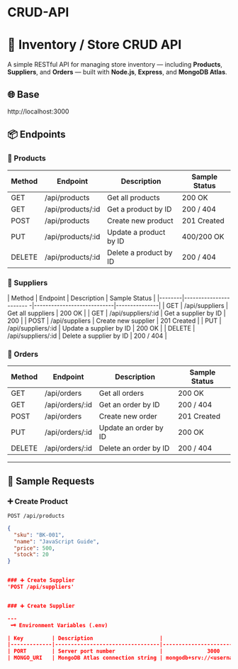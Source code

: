 # CRUD-API
# 🏪 Inventory / Store CRUD API

A simple RESTful API for managing store inventory — including **Products**, **Suppliers**, and **Orders** — built with **Node.js**, **Express**, and **MongoDB Atlas**.  

## 🌐 Base
http://localhost:3000


## 📦 Endpoints

### 🧾 Products

| Method | Endpoint               | Description              | Sample Status |
|--------|-------------------------|---------------------------|---------------|
| GET    | /api/products           | Get all products         | 200 OK        |
| GET    | /api/products/:id       | Get a product by ID      | 200 / 404     |
| POST   | /api/products           | Create new product       | 201 Created   |
| PUT    | /api/products/:id       | Update a product by ID   | 400/200 OK        |
| DELETE | /api/products/:id       | Delete a product by ID   | 200 / 404     |

### 🏢 Suppliers

| Method | Endpoint                | Description                | Sample Status |
|--------|----------------------- -|----------------------------|---------------|
| GET    | /api/suppliers          | Get all suppliers          | 200 OK        |
| GET    | /api/suppliers/:id      | Get a supplier by ID       | 200           |
| POST   | /api/suppliers          | Create new supplier        | 201 Created   |
| PUT    | /api/suppliers/:id      | Update a supplier by ID    | 200 OK        |
| DELETE | /api/suppliers/:id      | Delete a supplier by ID    | 200 / 404     |

### 🧾 Orders

| Method | Endpoint               | Description                | Sample Status |
|--------|-------------------------|-----------------------------|---------------|
| GET    | /api/orders            | Get all orders             | 200 OK        |
| GET    | /api/orders/:id        | Get an order by ID         | 200 / 404     |
| POST   | /api/orders           | Create new order          | 201 Created   |
| PUT    | /api/orders/:id       | Update an order by ID     | 200 OK        |
| DELETE | /api/orders/:id       | Delete an order by ID     | 200 / 404     |

---

## 🧪 Sample Requests

### ➕ Create Product
`POST /api/products`

```json
{
  "sku": "BK-001",
  "name": "JavaScript Guide",
  "price": 500,
  "stock": 20
}


### ➕ Create Supplier
'POST /api/suppliers'


### ➕ Create Supplier

---
 🗝️ Environment Variables (.env)

| Key         | Description                     |                       Redacted                            |
|-------------|---------------------------------|-----------------------------------------------------------|
| PORT        | Server port number              |              3000                                         |
| MONGO_URI   | MongoDB Atlas connection string | mongodb+srv://<username>:<password>@inventory.xuwjjj7...  |


